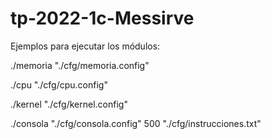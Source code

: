 # tp-2022-1c-Messirve

Ejemplos para ejecutar los módulos:

./memoria "./cfg/memoria.config"

./cpu "./cfg/cpu.config"

./kernel "./cfg/kernel.config"

./consola "./cfg/consola.config" 500 "./cfg/instrucciones.txt"

